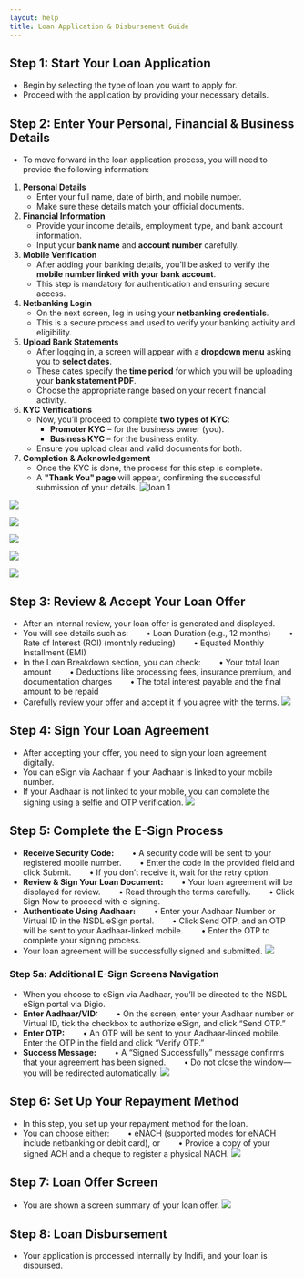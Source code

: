 ```yaml
---
layout: help
title: Loan Application & Disbursement Guide
---
```

## Step 1: Start Your Loan Application

- Begin by selecting the type of loan you want to apply for.
- Proceed with the application by providing your necessary details.

## Step 2: Enter Your Personal, Financial & Business Details

- To move forward in the loan application process, you will need to provide the following information:

1. **Personal Details**
    - Enter your full name, date of birth, and mobile number.
    - Make sure these details match your official documents.
2. **Financial Information**
    - Provide your income details, employment type, and bank account information.
    - Input your **bank name** and **account number** carefully.
3. **Mobile Verification**
    - After adding your banking details, you’ll be asked to verify the **mobile number linked with your bank account**.
    - This step is mandatory for authentication and ensuring secure access.
4. **Netbanking Login**
    - On the next screen, log in using your **netbanking credentials**.
    - This is a secure process and used to verify your banking activity and eligibility.
5. **Upload Bank Statements**
    - After logging in, a screen will appear with a **dropdown menu** asking you to **select dates**.
    - These dates specify the **time period** for which you will be uploading your **bank statement PDF**.
    - Choose the appropriate range based on your recent financial activity.
6. **KYC Verifications**
    - Now, you’ll proceed to complete **two types of KYC**:
        - **Promoter KYC** – for the business owner (you).
        - **Business KYC** – for the business entity.
    - Ensure you upload clear and valid documents for both.
7. **Completion & Acknowledgement**
    - Once the KYC is done, the process for this step is complete.
    - A **"Thank You" page** will appear, confirming the successful submission of your details.
![](../images/help/loan-application-disbursement-guide/Loan1.png "loan 1")

[](../images/help/loan-application-disbursement-guide/loan2.png)

![](../images/help/loan-application-disbursement-guide/loan%203.jpg)

![](../images/help/loan-application-disbursement-guide/loan%204.jpg)

![](../images/help/loan-application-disbursement-guide/loan5.png)

![](../images/help/loan-application-disbursement-guide/loan%206.png)

![](../images/help/loan-application-disbursement-guide/loan%207.png)

## Step 3: Review & Accept Your Loan Offer

- After an internal review, your loan offer is generated and displayed.
- You will see details such as:
  • Loan Duration (e.g., 12 months)
  • Rate of Interest (ROI) (monthly reducing)
  • Equated Monthly Installment (EMI)
- In the Loan Breakdown section, you can check:
  • Your total loan amount
  • Deductions like processing fees, insurance premium, and documentation charges
  • The total interest payable and the final amount to be repaid
- Carefully review your offer and accept it if you agree with the terms.
![](../images/help/loan-application-disbursement-guide/loan%208.png)

## Step 4: Sign Your Loan Agreement

- After accepting your offer, you need to sign your loan agreement digitally.
- You can eSign via Aadhaar if your Aadhaar is linked to your mobile number.
- If your Aadhaar is not linked to your mobile, you can complete the signing using a selfie and OTP verification.
![](../images/help/loan-application-disbursement-guide/loan%208.png)

## Step 5: Complete the E-Sign Process

- **Receive Security Code:**
  • A security code will be sent to your registered mobile number.
  • Enter the code in the provided field and click Submit.
  • If you don’t receive it, wait for the retry option.
- **Review & Sign Your Loan Document:**
  • Your loan agreement will be displayed for review.
  • Read through the terms carefully.
  • Click Sign Now to proceed with e-signing.
- **Authenticate Using Aadhaar:**
  • Enter your Aadhaar Number or Virtual ID in the NSDL eSign portal.
  • Click Send OTP, and an OTP will be sent to your Aadhaar-linked mobile.
  • Enter the OTP to complete your signing process.
- Your loan agreement will be successfully signed and submitted.
![](../images/help/loan-application-disbursement-guide/loan%209.png)

### Step 5a: Additional E-Sign Screens Navigation

- When you choose to eSign via Aadhaar, you’ll be directed to the NSDL eSign portal via Digio.
- **Enter Aadhaar/VID:**
  • On the screen, enter your Aadhaar number or Virtual ID, tick the checkbox to authorize eSign, and click “Send OTP.”
- **Enter OTP:**
  • An OTP will be sent to your Aadhaar-linked mobile. Enter the OTP in the field and click “Verify OTP.”
- **Success Message:**
  • A “Signed Successfully” message confirms that your agreement has been signed.
  • Do not close the window—you will be redirected automatically.
![](../images/help/loan-application-disbursement-guide/loan%2010.png)

## Step 6: Set Up Your Repayment Method

- In this step, you set up your repayment method for the loan.
- You can choose either:
  • eNACH (supported modes for eNACH include netbanking or debit card), or
  • Provide a copy of your signed ACH and a cheque to register a physical NACH.
![](../images/help/loan-application-disbursement-guide/loan%2011.png)

## Step 7: Loan Offer Screen

- You are shown a screen summary of your loan offer.
![](../images/help/loan-application-disbursement-guide/loan%2012.png)

## Step 8: Loan Disbursement

- Your application is processed internally by Indifi, and your loan is disbursed.
